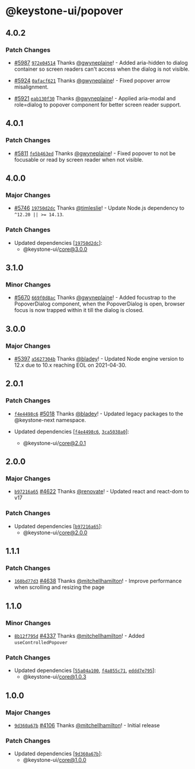 # @keystone-ui/popover

## 4.0.2

### Patch Changes

- [#5987](https://github.com/keystonejs/keystone/pull/5987) [`972e04514`](https://github.com/keystonejs/keystone/commit/972e045145711e39fd6fa167cb87fa05e062272c) Thanks [@gwyneplaine](https://github.com/gwyneplaine)! - Added aria-hidden to dialog container so screen readers can't access when the dialog is not visible.

* [#5924](https://github.com/keystonejs/keystone/pull/5924) [`0afacf621`](https://github.com/keystonejs/keystone/commit/0afacf621f922b5f47f7314ead9be94960b9859a) Thanks [@gwyneplaine](https://github.com/gwyneplaine)! - Fixed popover arrow misalignment.

- [#5921](https://github.com/keystonejs/keystone/pull/5921) [`eab130f30`](https://github.com/keystonejs/keystone/commit/eab130f30d79b82c18b3cce0bc054abe2c1b58fd) Thanks [@gwyneplaine](https://github.com/gwyneplaine)! - Applied aria-modal and role=dialog to popover component for better screen reader support.

## 4.0.1

### Patch Changes

- [#5811](https://github.com/keystonejs/keystone/pull/5811) [`fe5b463ed`](https://github.com/keystonejs/keystone/commit/fe5b463ed07c2a524a3cde554ac07575d31e6712) Thanks [@gwyneplaine](https://github.com/gwyneplaine)! - Fixed popover to not be focusable or read by screen reader when not visible.

## 4.0.0

### Major Changes

- [#5746](https://github.com/keystonejs/keystone/pull/5746) [`19750d2dc`](https://github.com/keystonejs/keystone/commit/19750d2dc5801cc8d2ffae1f50d1d5ca6ab9407d) Thanks [@timleslie](https://github.com/timleslie)! - Update Node.js dependency to `^12.20 || >= 14.13`.

### Patch Changes

- Updated dependencies [[`19750d2dc`](https://github.com/keystonejs/keystone/commit/19750d2dc5801cc8d2ffae1f50d1d5ca6ab9407d)]:
  - @keystone-ui/core@3.0.0

## 3.1.0

### Minor Changes

- [#5670](https://github.com/keystonejs/keystone/pull/5670) [`669f0d8ac`](https://github.com/keystonejs/keystone/commit/669f0d8acfce5d6b7eaaa972ab354597c53c2568) Thanks [@gwyneplaine](https://github.com/gwyneplaine)! - Added focustrap to the PopoverDialog component, when the PopoverDialog is open, browser focus is now trapped within it till the dialog is closed.

## 3.0.0

### Major Changes

- [#5397](https://github.com/keystonejs/keystone/pull/5397) [`a5627304b`](https://github.com/keystonejs/keystone/commit/a5627304b7921a0f1484d6d08330115d0edbb45b) Thanks [@bladey](https://github.com/bladey)! - Updated Node engine version to 12.x due to 10.x reaching EOL on 2021-04-30.

## 2.0.1

### Patch Changes

- [`f4e4498c6`](https://github.com/keystonejs/keystone/commit/f4e4498c6e4c7301288f23048f4aad3c492985c7) [#5018](https://github.com/keystonejs/keystone/pull/5018) Thanks [@bladey](https://github.com/bladey)! - Updated legacy packages to the @keystone-next namespace.

- Updated dependencies [[`f4e4498c6`](https://github.com/keystonejs/keystone/commit/f4e4498c6e4c7301288f23048f4aad3c492985c7), [`3ca5038a0`](https://github.com/keystonejs/keystone/commit/3ca5038a021105a7452f4e7a4641107caa4ffe3a)]:
  - @keystone-ui/core@2.0.1

## 2.0.0

### Major Changes

- [`b97216a65`](https://github.com/keystonejs/keystone/commit/b97216a6526fffcca8232d86b115c28cb19587bf) [#4622](https://github.com/keystonejs/keystone/pull/4622) Thanks [@renovate](https://github.com/apps/renovate)! - Updated react and react-dom to v17

### Patch Changes

- Updated dependencies [[`b97216a65`](https://github.com/keystonejs/keystone/commit/b97216a6526fffcca8232d86b115c28cb19587bf)]:
  - @keystone-ui/core@2.0.0

## 1.1.1

### Patch Changes

- [`160bd77d3`](https://github.com/keystonejs/keystone/commit/160bd77d39d5e99b11bee056fe2c3b2585126bbc) [#4638](https://github.com/keystonejs/keystone/pull/4638) Thanks [@mitchellhamilton](https://github.com/mitchellhamilton)! - Improve performance when scrolling and resizing the page

## 1.1.0

### Minor Changes

- [`8b12f795d`](https://github.com/keystonejs/keystone/commit/8b12f795d64dc085ca663921aa6826350d234cd0) [#4337](https://github.com/keystonejs/keystone/pull/4337) Thanks [@mitchellhamilton](https://github.com/mitchellhamilton)! - Added `useControlledPopover`

### Patch Changes

- Updated dependencies [[`55a04a100`](https://github.com/keystonejs/keystone/commit/55a04a1004b7f15fcd41b4935d74fd1847c9deeb), [`f4a855c71`](https://github.com/keystonejs/keystone/commit/f4a855c71e966ef3ebc894a3b0f1af51e5182394), [`eddd7e795`](https://github.com/keystonejs/keystone/commit/eddd7e79599e20f5bef61f240d874b37d0a084c4)]:
  - @keystone-ui/core@1.0.3

## 1.0.0

### Major Changes

- [`9d360a67b`](https://github.com/keystonejs/keystone/commit/9d360a67b69ec38e3018fe132b1e34f24956f86c) [#4106](https://github.com/keystonejs/keystone/pull/4106) Thanks [@mitchellhamilton](https://github.com/mitchellhamilton)! - Initial release

### Patch Changes

- Updated dependencies [[`9d360a67b`](https://github.com/keystonejs/keystone/commit/9d360a67b69ec38e3018fe132b1e34f24956f86c)]:
  - @keystone-ui/core@1.0.0
